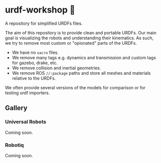 # urdf-workshop :wrench: 
A repository for simplified URDFs files.

The aim of this repository is to provide clean and portable URDFs.
Our main goal is visualizing the robots and understanding their kinematics. 
As such, we try to remove most custom or "opionated" parts of the URDFs.

* We have no `xacro` files.
* We remove many tags e.g. dynamics and transmission and custom tags for gazebo, drake, etc.
* We remove collision and inertial geometries.
* We remove ROS `//:package` paths and store all meshes and materials relative to the URDFs.

We often provide several versions of the models for comparison or for testing urdf importers.

## Gallery
### Universal Robots
Coming soon.

### Robotiq
Coming soon.